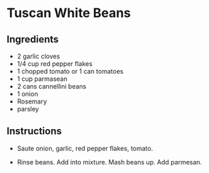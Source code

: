 # Tuscan White Beans

## Ingredients

- 2 garlic cloves
- 1/4 cup red pepper flakes
- 1 chopped tomato or 1 can tomatoes
- 1 cup parmasean
- 2 cans cannellini beans
- 1 onion
- Rosemary
- parsley

## Instructions

- Saute onion, garlic, red pepper flakes, tomato.

- Rinse beans. Add into mixture. Mash beans up. Add parmesan.







